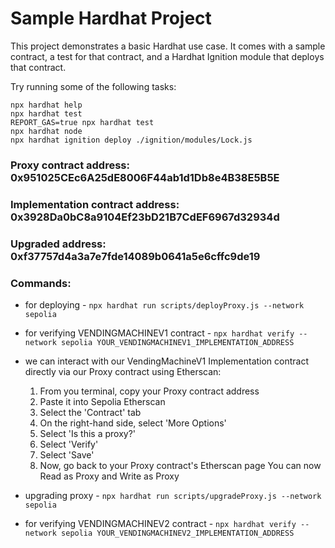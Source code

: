 # Sample Hardhat Project

This project demonstrates a basic Hardhat use case. It comes with a sample contract, a test for that contract, and a Hardhat Ignition module that deploys that contract.

Try running some of the following tasks:

```shell
npx hardhat help
npx hardhat test
REPORT_GAS=true npx hardhat test
npx hardhat node
npx hardhat ignition deploy ./ignition/modules/Lock.js
```
### Proxy contract address: 0x951025CEc6A25dE8006F44ab1d1Db8e4B38E5B5E
### Implementation contract address: 0x3928Da0bC8a9104Ef23bD21B7CdEF6967d32934d
### Upgraded address: 0xf37757d4a3a7e7fde14089b0641a5e6cffc9de19
### Commands:
- for deploying - `npx hardhat run scripts/deployProxy.js --network sepolia`
- for verifying VENDINGMACHINEV1 contract - `npx hardhat verify --network sepolia YOUR_VENDINGMACHINEV1_IMPLEMENTATION_ADDRESS`
- we can interact with our VendingMachineV1 Implementation contract directly via our Proxy contract using Etherscan:

    1. From you terminal, copy your Proxy contract address
    2. Paste it into Sepolia Etherscan
    3. Select the 'Contract' tab
    4. On the right-hand side, select 'More Options'
    5. Select 'Is this a proxy?'
    6. Select 'Verify'
    7. Select 'Save'
    8. Now, go back to your Proxy contract's Etherscan page
    You can now Read as Proxy and Write as Proxy
- upgrading proxy - `npx hardhat run scripts/upgradeProxy.js --network sepolia`
- for verifying VENDINGMACHINEV2 contract - `npx hardhat verify --network sepolia YOUR_VENDINGMACHINEV2_IMPLEMENTATION_ADDRESS`